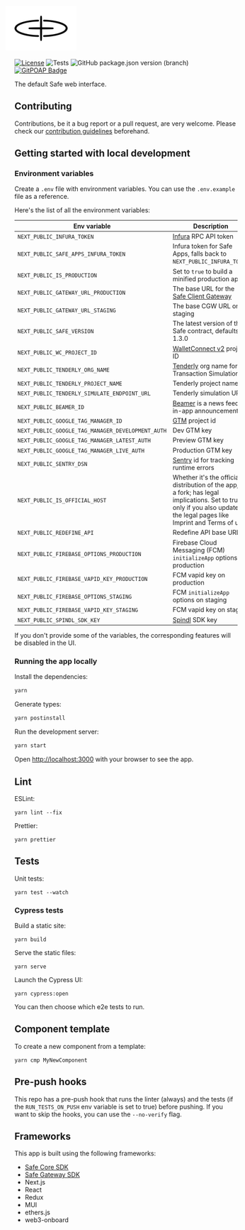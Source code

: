 # <img src="/public/images/logo.svg" height="60" valign="middle" alt="Sophon Safe" style="background: #fff; padding: 20px; margin: 0 -20px" />

[![License](https://img.shields.io/github/license/safe-global/safe-wallet-web)](https://github.com/safe-global/safe-wallet-web/blob/main/LICENSE)
![Tests](https://img.shields.io/github/actions/workflow/status/safe-global/safe-wallet-web/test.yml?branch=main&label=tests)
![GitHub package.json version (branch)](https://img.shields.io/github/package-json/v/safe-global/safe-wallet-web)
[![GitPOAP Badge](https://public-api.gitpoap.io/v1/repo/safe-global/safe-wallet-web/badge)](https://www.gitpoap.io/gh/safe-global/safe-wallet-web)

The default Safe web interface.

## Contributing

Contributions, be it a bug report or a pull request, are very welcome. Please check our [contribution guidelines](CONTRIBUTING.md) beforehand.

## Getting started with local development

### Environment variables

Create a `.env` file with environment variables. You can use the `.env.example` file as a reference.

Here's the list of all the environment variables:

| Env variable                                           | Description
| ------------------------------------------------------ | -----------
| `NEXT_PUBLIC_INFURA_TOKEN`                             | [Infura](https://docs.infura.io/infura/networks/ethereum/how-to/secure-a-project/project-id) RPC API token
| `NEXT_PUBLIC_SAFE_APPS_INFURA_TOKEN`                   | Infura token for Safe Apps, falls back to `NEXT_PUBLIC_INFURA_TOKEN`
| `NEXT_PUBLIC_IS_PRODUCTION`                            | Set to `true` to build a minified production app
| `NEXT_PUBLIC_GATEWAY_URL_PRODUCTION`                   | The base URL for the [Safe Client Gateway](https://github.com/safe-global/safe-client-gateway)
| `NEXT_PUBLIC_GATEWAY_URL_STAGING`                      | The base CGW URL on staging
| `NEXT_PUBLIC_SAFE_VERSION`                             | The latest version of the Safe contract, defaults to 1.3.0
| `NEXT_PUBLIC_WC_PROJECT_ID`                            | [WalletConnect v2](https://docs.walletconnect.com/2.0/cloud/relay) project ID
| `NEXT_PUBLIC_TENDERLY_ORG_NAME`                        | [Tenderly](https://tenderly.co) org name for Transaction Simulation
| `NEXT_PUBLIC_TENDERLY_PROJECT_NAME`                    | Tenderly project name
| `NEXT_PUBLIC_TENDERLY_SIMULATE_ENDPOINT_URL`           | Tenderly simulation URL
| `NEXT_PUBLIC_BEAMER_ID`                                | [Beamer](https://www.getbeamer.com) is a news feed for in-app announcements
| `NEXT_PUBLIC_GOOGLE_TAG_MANAGER_ID`                    | [GTM](https://tagmanager.google.com) project id
| `NEXT_PUBLIC_GOOGLE_TAG_MANAGER_DEVELOPMENT_AUTH`      | Dev GTM key
| `NEXT_PUBLIC_GOOGLE_TAG_MANAGER_LATEST_AUTH`           | Preview GTM key
| `NEXT_PUBLIC_GOOGLE_TAG_MANAGER_LIVE_AUTH`             | Production GTM key
| `NEXT_PUBLIC_SENTRY_DSN`                               | [Sentry](https://sentry.io) id for tracking runtime errors
| `NEXT_PUBLIC_IS_OFFICIAL_HOST`                         | Whether it's the official distribution of the app, or a fork; has legal implications. Set to true only if you also update the legal pages like Imprint and Terms of use
| `NEXT_PUBLIC_REDEFINE_API`                             | Redefine API base URL
| `NEXT_PUBLIC_FIREBASE_OPTIONS_PRODUCTION`              | Firebase Cloud Messaging (FCM) `initializeApp` options on production
| `NEXT_PUBLIC_FIREBASE_VAPID_KEY_PRODUCTION`            | FCM vapid key on production
| `NEXT_PUBLIC_FIREBASE_OPTIONS_STAGING`                 | FCM `initializeApp` options on staging
| `NEXT_PUBLIC_FIREBASE_VAPID_KEY_STAGING`               | FCM vapid key on staging
| `NEXT_PUBLIC_SPINDL_SDK_KEY`                           | [Spindl](http://spindl.xyz) SDK key

If you don't provide some of the variables, the corresponding features will be disabled in the UI.

### Running the app locally

Install the dependencies:

```bash
yarn
```

Generate types:
```bash
yarn postinstall
```

Run the development server:

```bash
yarn start
```

Open [http://localhost:3000](http://localhost:3000) with your browser to see the app.

## Lint

ESLint:

```
yarn lint --fix
```

Prettier:

```
yarn prettier
```

## Tests

Unit tests:

```
yarn test --watch
```

### Cypress tests

Build a static site:

```
yarn build
```

Serve the static files:

```
yarn serve
```

Launch the Cypress UI:

```
yarn cypress:open
```

You can then choose which e2e tests to run.

## Component template

To create a new component from a template:

```
yarn cmp MyNewComponent
```

## Pre-push hooks

This repo has a pre-push hook that runs the linter (always) and the tests (if the `RUN_TESTS_ON_PUSH` env variable is set to true)
before pushing. If you want to skip the hooks, you can use the `--no-verify` flag.

## Frameworks

This app is built using the following frameworks:

- [Safe Core SDK](https://github.com/safe-global/safe-core-sdk)
- [Safe Gateway SDK](https://github.com/safe-global/safe-gateway-typescript-sdk)
- Next.js
- React
- Redux
- MUI
- ethers.js
- web3-onboard
